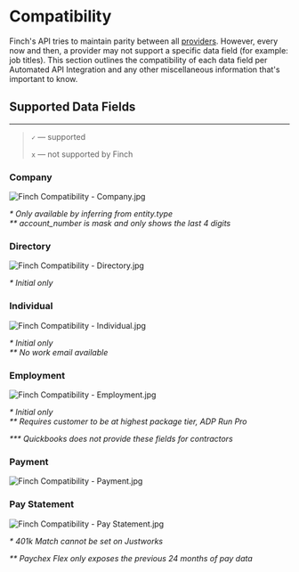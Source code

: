 # Compatibility

Finch's API tries to maintain parity between all [providers](./Providers.md). However, every now and then, a provider may not support a specific data field (for example: job titles). This section outlines the compatibility of each data field per Automated API Integration and any other miscellaneous information that's important to know.

## Supported Data Fields

---

<!-- theme: info -->

> `✓` — supported
>
> `x` — not supported by Finch

### Company
![Finch Compatibility - Company.jpg](https://stoplight.io/api/v1/projects/cHJqOjEzNjY0/images/rGKp0LCE23w)


<p><i>* Only available by inferring from entity.type</i><br>
<i>** account_number is mask and only shows the last 4 digits</i></p>

### Directory
![Finch Compatibility - Directory.jpg](https://stoplight.io/api/v1/projects/cHJqOjEzNjY0/images/I2Dc4OA111I)


<p><i>* Initial only</i></p>

### Individual
![Finch Compatibility - Individual.jpg](https://stoplight.io/api/v1/projects/cHJqOjEzNjY0/images/qRUMf3tA2SU)


<p><i>* Initial only</i><br>
<i>** No work email available</i></p>

### Employment
![Finch Compatibility - Employment.jpg](https://stoplight.io/api/v1/projects/cHJqOjEzNjY0/images/6OCTREXvk4M)


<p><i>* Initial only</i><br>
<i>** Requires customer to be at highest package tier, ADP Run Pro</i></p>
<i>*** Quickbooks does not provide these fields for contractors</i></p>

### Payment
![Finch Compatibility - Payment.jpg](https://stoplight.io/api/v1/projects/cHJqOjEzNjY0/images/eUIR1IR9U5k)


### Pay Statement
![Finch Compatibility - Pay Statement.jpg](https://stoplight.io/api/v1/projects/cHJqOjEzNjY0/images/jSQ6no1e22M)


<p><i>* 401k Match cannot be set on Justworks</i></p>
<p><i>** Paychex Flex only exposes the previous 24 months of pay data</i></p>
